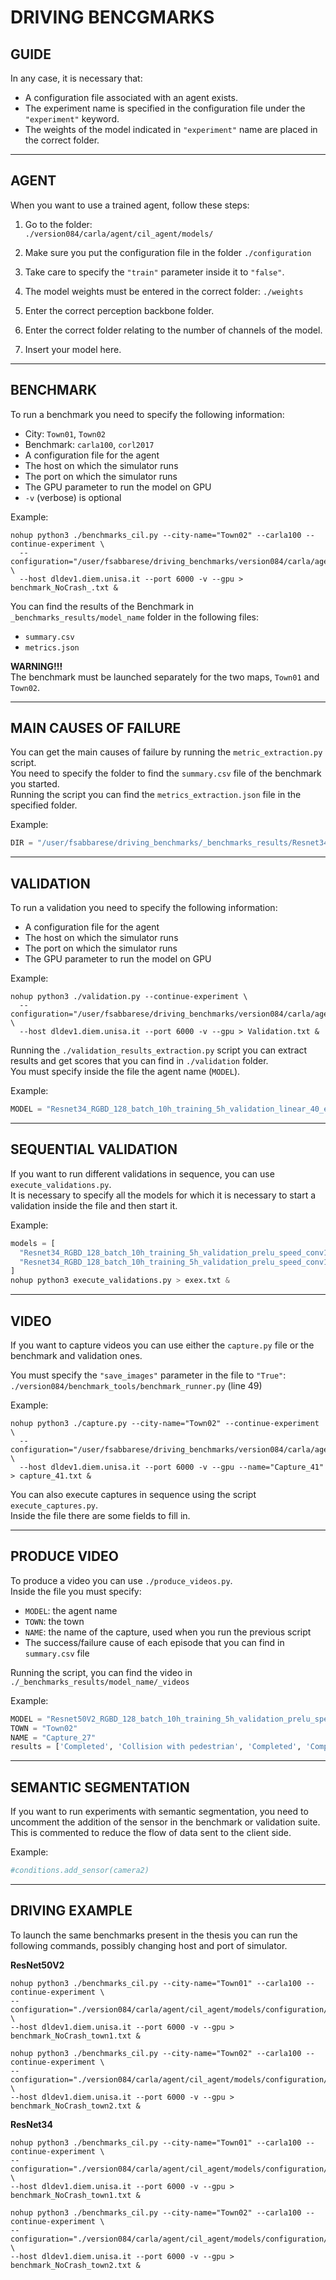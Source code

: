 # DRIVING BENCGMARKS

## GUIDE

In any case, it is necessary that:
- A configuration file associated with an agent exists.
- The experiment name is specified in the configuration file under the `"experiment"` keyword.
- The weights of the model indicated in `"experiment"` name are placed in the correct folder.

---

## AGENT

When you want to use a trained agent, follow these steps:

1. Go to the folder:  
   `./version084/carla/agent/cil_agent/models/`

2. Make sure you put the configuration file in the folder `./configuration`

3. Take care to specify the `"train"` parameter inside it to `"false"`.

4. The model weights must be entered in the correct folder: `./weights`

5. Enter the correct perception backbone folder.

6. Enter the correct folder relating to the number of channels of the model.

7. Insert your model here.

---

## BENCHMARK

To run a benchmark you need to specify the following information:

- City: `Town01`, `Town02`
- Benchmark: `carla100`, `corl2017`
- A configuration file for the agent
- The host on which the simulator runs
- The port on which the simulator runs
- The GPU parameter to run the model on GPU
- `-v` (verbose) is optional

Example:

```
nohup python3 ./benchmarks_cil.py --city-name="Town02" --carla100 --continue-experiment \
  --configuration="/user/fsabbarese/driving_benchmarks/version084/carla/agent/cil_agent/models/configuration/Resnet34_RGBD_128_batch_10h_training_5h_balanced_validation_prelu_speed_conv1_sfactor.json" \
  --host dldev1.diem.unisa.it --port 6000 -v --gpu > benchmark_NoCrash_.txt &
```

You can find the results of the Benchmark in `_benchmarks_results/model_name` folder in the following files:

- `summary.csv`
- `metrics.json`

**WARNING!!!**  
The benchmark must be launched separately for the two maps, `Town01` and `Town02`.

---

## MAIN CAUSES OF FAILURE

You can get the main causes of failure by running the `metric_extraction.py` script.  
You need to specify the folder to find the `summary.csv` file of the benchmark you started.  
Running the script you can find the `metrics_extraction.json` file in the specified folder.

Example:

```python
DIR = "/user/fsabbarese/driving_benchmarks/_benchmarks_results/Resnet34_RGBD_128_batch_10h_training_5h_balanced_validation_prelu_speed_conv1_sfactor_40_epochs_CARLA100_Town02/"
```

---

## VALIDATION

To run a validation you need to specify the following information:

- A configuration file for the agent
- The host on which the simulator runs
- The port on which the simulator runs
- The GPU parameter to run the model on GPU

Example:

```
nohup python3 ./validation.py --continue-experiment \
  --configuration="/user/fsabbarese/driving_benchmarks/version084/carla/agent/cil_agent/models/configuration/Resnet34_RGBD_128_batch_10h_training_5h_balanced_validation_prelu_speed_conv1_sfactor.json" \
  --host dldev1.diem.unisa.it --port 6000 -v --gpu > Validation.txt &
```

Running the `./validation_results_extraction.py` script you can extract results and get scores that you can find in `./validation` folder.  
You must specify inside the file the agent name (`MODEL`).

Example:

```python
MODEL = "Resnet34_RGBD_128_batch_10h_training_5h_validation_linear_40_epochs"
```

---

## SEQUENTIAL VALIDATION

If you want to run different validations in sequence, you can use `execute_validations.py`.  
It is necessary to specify all the models for which it is necessary to start a validation inside the file and then start it.

Example:

```python
models = [
  "Resnet34_RGBD_128_batch_10h_training_5h_validation_prelu_speed_conv1_sfactor",
  "Resnet34_RGBD_128_batch_10h_training_5h_validation_prelu_speed_conv1_augmentation_strong_sfactor"
]
nohup python3 execute_validations.py > exex.txt &
```

---

## VIDEO

If you want to capture videos you can use either the `capture.py` file or the benchmark and validation ones.

You must specify the `"save_images"` parameter in the file to `"True"`:  
`./version084/benchmark_tools/benchmark_runner.py` (line 49)

Example:

```
nohup python3 ./capture.py --city-name="Town02" --continue-experiment \
  --configuration="/user/fsabbarese/driving_benchmarks/version084/carla/agent/cil_agent/models/configuration/Resnet50V2_RGBD_128_batch_10h_training_5h_validation_prelu_speed_conv1_augmentation_strong_sfactor.json" \
  --host dldev1.diem.unisa.it --port 6000 -v --gpu --name="Capture_41" > capture_41.txt &
```

You can also execute captures in sequence using the script `execute_captures.py`.  
Inside the file there are some fields to fill in.

---

## PRODUCE VIDEO

To produce a video you can use `./produce_videos.py`.  
Inside the file you must specify:

- `MODEL`: the agent name
- `TOWN`: the town
- `NAME`: the name of the capture, used when you run the previous script
- The success/failure cause of each episode that you can find in `summary.csv` file

Running the script, you can find the video in `./_benchmarks_results/model_name/_videos`

Example:

```python
MODEL = "Resnet50V2_RGBD_128_batch_10h_training_5h_validation_prelu_speed_conv1_augmentation_strong_sfactor"
TOWN = "Town02"
NAME = "Capture_27"
results = ['Completed', 'Collision with pedestrian', 'Completed', 'Completed', 'Causal Confusion', 'Collision with vehicle']
```

---

## SEMANTIC SEGMENTATION

If you want to run experiments with semantic segmentation, you need to uncomment the addition of the sensor in the benchmark or validation suite.  
This is commented to reduce the flow of data sent to the client side.

Example:

```python
#conditions.add_sensor(camera2)
```

---

## DRIVING EXAMPLE

To launch the same benchmarks present in the thesis you can run the following commands, possibly changing host and port of simulator.

**ResNet50V2**

```
nohup python3 ./benchmarks_cil.py --city-name="Town01" --carla100 --continue-experiment \
--configuration="./version084/carla/agent/cil_agent/models/configuration/Resnet50V2_RGBD_128_batch_10h_training_5h_validation_prelu_speed_conv1_augmentation_strong_sfactor.json" \
--host dldev1.diem.unisa.it --port 6000 -v --gpu > benchmark_NoCrash_town1.txt &

nohup python3 ./benchmarks_cil.py --city-name="Town02" --carla100 --continue-experiment \
--configuration="./version084/carla/agent/cil_agent/models/configuration/Resnet50V2_RGBD_128_batch_10h_training_5h_validation_prelu_speed_conv1_augmentation_strong_sfactor.json" \
--host dldev1.diem.unisa.it --port 6000 -v --gpu > benchmark_NoCrash_town2.txt &
```

**ResNet34**

```
nohup python3 ./benchmarks_cil.py --city-name="Town01" --carla100 --continue-experiment \
--configuration="./version084/carla/agent/cil_agent/models/configuration/Resnet34_RGBD_128_batch_10h_training_5h_validation_prelu_speed_conv1_sfactor_best.json" \
--host dldev1.diem.unisa.it --port 6000 -v --gpu > benchmark_NoCrash_town1.txt &

nohup python3 ./benchmarks_cil.py --city-name="Town02" --carla100 --continue-experiment \
--configuration="./version084/carla/agent/cil_agent/models/configuration/Resnet34_RGBD_128_batch_10h_training_5h_validation_prelu_speed_conv1_sfactor_best.json" \
--host dldev1.diem.unisa.it --port 6000 -v --gpu > benchmark_NoCrash_town2.txt &
```

